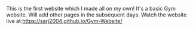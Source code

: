 This is the first website which I made all on my own! It's a basic Gym website. Will add other pages in the subsequent days.
Watch the website live at:https://sarj2004.github.io/Gym-Website/
